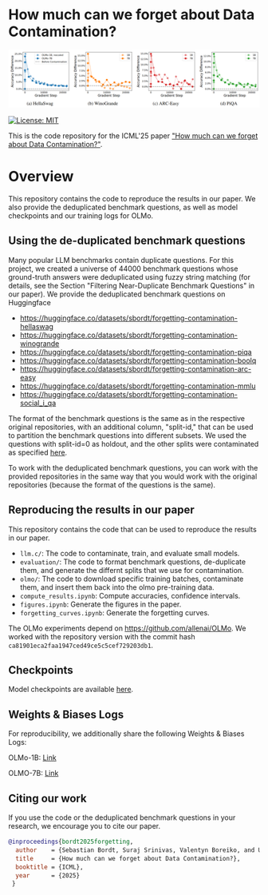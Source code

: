 # How much can we forget about Data Contamination? 

<p align="center">
  <img src="images/landing.png" width="800" alt=""/>
</p>

[![License: MIT](https://img.shields.io/badge/License-MIT-blue.svg?color=g&style=plastic)](https://opensource.org/licenses/MIT)

This is the code repository for the ICML'25 paper ["How much can we forget about Data Contamination?"](https://arxiv.org/abs/2410.03249).     

# Overview

This repository contains the code to reproduce the results in our paper. We also provide the deduplicated benchmark questions, as well as model checkpoints and our training logs for OLMo.

## Using the de-duplicated benchmark questions

Many popular LLM benchmarks contain duplicate questions. For this project, we created a universe of 44000 benchmark questions whose ground-truth answers were deduplicated using fuzzy string matching (for details, see the Section "Filtering Near-Duplicate Benchmark Questions" in our paper). We provide the deduplicated benchmark questions on Huggingface

- https://huggingface.co/datasets/sbordt/forgetting-contamination-hellaswag
- https://huggingface.co/datasets/sbordt/forgetting-contamination-winogrande
- https://huggingface.co/datasets/sbordt/forgetting-contamination-piqa
- https://huggingface.co/datasets/sbordt/forgetting-contamination-boolq
- https://huggingface.co/datasets/sbordt/forgetting-contamination-arc-easy
- https://huggingface.co/datasets/sbordt/forgetting-contamination-mmlu
- https://huggingface.co/datasets/sbordt/forgetting-contamination-social_i_qa

The format of the benchmark questions is the same as in the respective original repositories, with an additional column, "split-id," that can be used to partition the benchmark questions into different subsets. We used the questions with split-id=0 as holdout, and the other splits were contaminated as specified [here](https://github.com/tml-tuebingen/forgetting-contamination/blob/main/llm.c/create_contaminated_dataset.py). 

To work with the deduplicated benchmark questions, you can work with the provided repositories in the same way that you would work with the original repositories (because the format of the questions is the same).

## Reproducing the results in our paper

This repository contains the code that can be used to reproduce the results in our paper.

- ```llm.c/```: The code to contaminate, train, and evaluate small models.
- ```evaluation/```: The code to format benchmark questions, de-duplicate them, and generate the differnt splits that we use for contamination.
- ```olmo/```: The code to download specific training batches, contaminate them, and insert them back into the olmo pre-training data.
- ```compute_results.ipynb```: Compute accuracies, confidence intervals.
- ```figures.ipynb```: Generate the figures in the paper.
- ```forgetting_curves.ipynb```: Generate the forgetting curves.

The OLMo experiments depend on https://github.com/allenai/OLMo. We worked with the repository version with the commit hash ```ca81901eca2faa1947ced49ce5c5cef729203db1```.

## Checkpoints

Model checkpoints are available [here](https://drive.google.com/drive/folders/19fERdR4bmfDmNqkdYass21Jd7ccf9XN3?usp=sharing).

## Weights & Biases Logs

For reproducibility, we additionally share the following Weights & Biases Logs:

OLMo-1B: [Link](https://api.wandb.ai/links/train-on-test/1r02w9og)

OLMO-7B: [Link](https://api.wandb.ai/links/train-on-test/60384zi6)

## Citing our work

If you use the code or the deduplicated benchmark questions in your research, we encourage you to cite our paper. 

```bib
@inproceedings{bordt2025forgetting,
  author    = {Sebastian Bordt, Suraj Srinivas, Valentyn Boreiko, and Ulrike von Luxburg},
  title     = {How much can we forget about Data Contamination?},
  booktitle = {ICML},
  year      = {2025}
 }
```
